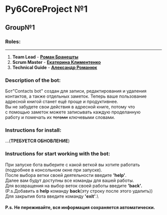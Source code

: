 # Py6CoreProject №1

## Group№1

### Roles:
___
1) **Team Lead** - **[Роман Бранешты](https://github.com/Roman-Braneshty)** 
2) **Scrum Master** - **[Екатерина Климентенко](https://github.com/klymentenkokate)**
3) **Technical Guide** - **[Александр Романюк](https://github.com/romaniuk-o)**

### Description of the bot:
Бот"Contacts bot" создан для записи, редактирования и удаления\
контактов, а также отдельных заметок. Теперь ваше пользование\
адресной книгой станет ещё проще и продуктивнее.\
Вы не забудете свои действия в адресной книге, потому что\
с помощью заметок можете записывать каждую проделанную\
работу и помечать их ~~тегами~~ ключевыми словами.

### Instructions for install:
...(**ТРЕБУЕТСЯ ОБНОВЛЕНИЕ**)

### Instructions for start working with the bot:
При запуске бота выберите с какой веткой вы хотите работать\
(подробнее в консольном окне при запуске).\
После выбора ветки своей деятельности введите **'help'**.\
Далее вам будут доступны все команды для вашей работы.\
Для возвращения на выбор веток своей работы введите **'back'.**\
(P.s.Добавить в **help** команду **back**(эту строку после этого удалить))\
Для закрытия бота введите команду **'exit'**.\
#### **P.s. Не переживайте, вся информация сохраняется автоматически.**


